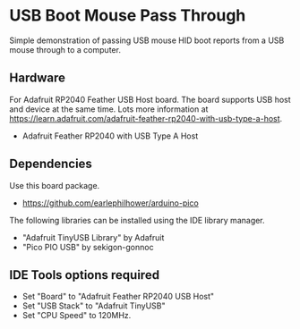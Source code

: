 # USB Boot Mouse Pass Through

Simple demonstration of passing USB mouse HID boot reports from a USB mouse
through to a computer.

## Hardware

For Adafruit RP2040 Feather USB Host board. The board supports USB host and
device at the same time. Lots more information at
https://learn.adafruit.com/adafruit-feather-rp2040-with-usb-type-a-host.

* Adafruit Feather RP2040 with USB Type A Host

## Dependencies

Use this board package.

* https://github.com/earlephilhower/arduino-pico

The following libraries can be installed using the IDE library manager.

* "Adafruit TinyUSB Library" by Adafruit
* "Pico PIO USB" by sekigon-gonnoc

## IDE Tools options required

* Set "Board" to "Adafruit Feather RP2040 USB Host"
* Set "USB Stack" to "Adafruit TinyUSB"
* Set "CPU Speed" to 120MHz.
